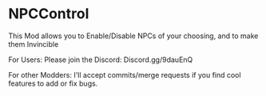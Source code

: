# NPCControl

This Mod allows you to Enable/Disable NPCs of your choosing, and to make them Invincible

For Users:
Please join the Discord: Discord.gg/9dauEnQ

For other Modders:
I'll accept commits/merge requests if you find cool features to add or fix bugs.
